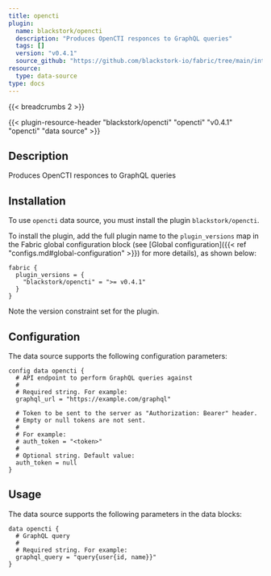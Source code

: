 ```yaml
---
title: opencti
plugin:
  name: blackstork/opencti
  description: "Produces OpenCTI responces to GraphQL queries"
  tags: []
  version: "v0.4.1"
  source_github: "https://github.com/blackstork-io/fabric/tree/main/internal/opencti/"
resource:
  type: data-source
type: docs
---
```


{{< breadcrumbs 2 >}}

{{< plugin-resource-header "blackstork/opencti" "opencti" "v0.4.1" "opencti" "data source" >}}

## Description
Produces OpenCTI responces to GraphQL queries

## Installation

To use `opencti` data source, you must install the plugin `blackstork/opencti`.

To install the plugin, add the full plugin name to the `plugin_versions` map in the Fabric global configuration block (see [Global configuration]({{< ref "configs.md#global-configuration" >}}) for more details), as shown below:

```hcl
fabric {
  plugin_versions = {
    "blackstork/opencti" = ">= v0.4.1"
  }
}
```

Note the version constraint set for the plugin.

## Configuration

The data source supports the following configuration parameters:

```hcl
config data opencti {
  # API endpoint to perform GraphQL queries against
  #
  # Required string. For example:
  graphql_url = "https://example.com/graphql"

  # Token to be sent to the server as "Authorization: Bearer" header.
  # Empty or null tokens are not sent.
  #
  # For example:
  # auth_token = "<token>"
  #
  # Optional string. Default value:
  auth_token = null
}
```

## Usage

The data source supports the following parameters in the data blocks:

```hcl
data opencti {
  # GraphQL query
  #
  # Required string. For example:
  graphql_query = "query{user{id, name}}"
}
```